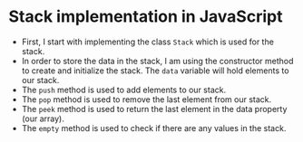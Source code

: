 # Stack implementation in JavaScript

- First, I start with implementing the class `Stack` which is used for the stack.
- In order to store the data in the stack, I am using the constructor method to create and initialize the stack. The `data` variable will hold elements to our stack.
- The `push` method is used to add elements to our stack.
- The `pop` method is used to remove the last element from our stack.
- The `peek` method is used to return the last element in the data property (our array).
- The `empty` method is used to check if there are any values in the stack.
